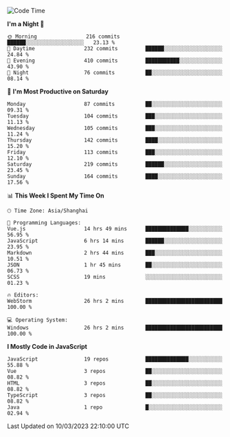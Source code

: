 <!--START_SECTION:waka-->
![Code Time](http://img.shields.io/badge/Code%20Time-2%2C150%20hrs%2017%20mins-blue)

**I'm a Night 🦉** 

```text
🌞 Morning                216 commits         ██████░░░░░░░░░░░░░░░░░░░   23.13 % 
🌆 Daytime                232 commits         ██████░░░░░░░░░░░░░░░░░░░   24.84 % 
🌃 Evening                410 commits         ███████████░░░░░░░░░░░░░░   43.90 % 
🌙 Night                  76 commits          ██░░░░░░░░░░░░░░░░░░░░░░░   08.14 % 
```
📅 **I'm Most Productive on Saturday** 

```text
Monday                   87 commits          ██░░░░░░░░░░░░░░░░░░░░░░░   09.31 % 
Tuesday                  104 commits         ███░░░░░░░░░░░░░░░░░░░░░░   11.13 % 
Wednesday                105 commits         ███░░░░░░░░░░░░░░░░░░░░░░   11.24 % 
Thursday                 142 commits         ████░░░░░░░░░░░░░░░░░░░░░   15.20 % 
Friday                   113 commits         ███░░░░░░░░░░░░░░░░░░░░░░   12.10 % 
Saturday                 219 commits         ██████░░░░░░░░░░░░░░░░░░░   23.45 % 
Sunday                   164 commits         ████░░░░░░░░░░░░░░░░░░░░░   17.56 % 
```


📊 **This Week I Spent My Time On** 

```text
🕑︎ Time Zone: Asia/Shanghai

💬 Programming Languages: 
Vue.js                   14 hrs 49 mins      ██████████████░░░░░░░░░░░   56.95 % 
JavaScript               6 hrs 14 mins       ██████░░░░░░░░░░░░░░░░░░░   23.95 % 
Markdown                 2 hrs 44 mins       ███░░░░░░░░░░░░░░░░░░░░░░   10.51 % 
JSON                     1 hr 45 mins        ██░░░░░░░░░░░░░░░░░░░░░░░   06.73 % 
SCSS                     19 mins             ░░░░░░░░░░░░░░░░░░░░░░░░░   01.23 % 

🔥 Editors: 
WebStorm                 26 hrs 2 mins       █████████████████████████   100.00 % 

💻 Operating System: 
Windows                  26 hrs 2 mins       █████████████████████████   100.00 % 
```

**I Mostly Code in JavaScript** 

```text
JavaScript               19 repos            ██████████████░░░░░░░░░░░   55.88 % 
Vue                      3 repos             ██░░░░░░░░░░░░░░░░░░░░░░░   08.82 % 
HTML                     3 repos             ██░░░░░░░░░░░░░░░░░░░░░░░   08.82 % 
TypeScript               3 repos             ██░░░░░░░░░░░░░░░░░░░░░░░   08.82 % 
Java                     1 repo              █░░░░░░░░░░░░░░░░░░░░░░░░   02.94 % 
```




 Last Updated on 10/03/2023 22:10:00 UTC
<!--END_SECTION:waka-->

<!--
**likaiqiang/likaiqiang** is a ✨ _special_ ✨ repository because its `README.md` (this file) appears on your GitHub profile.

Here are some ideas to get you started:

- 🔭 I’m currently working on ...
- 🌱 I’m currently learning ...
- 👯 I’m looking to collaborate on ...
- 🤔 I’m looking for help with ...
- 💬 Ask me about ...
- 📫 How to reach me: ...
- 😄 Pronouns: ...
- ⚡ Fun fact: ...
-->
